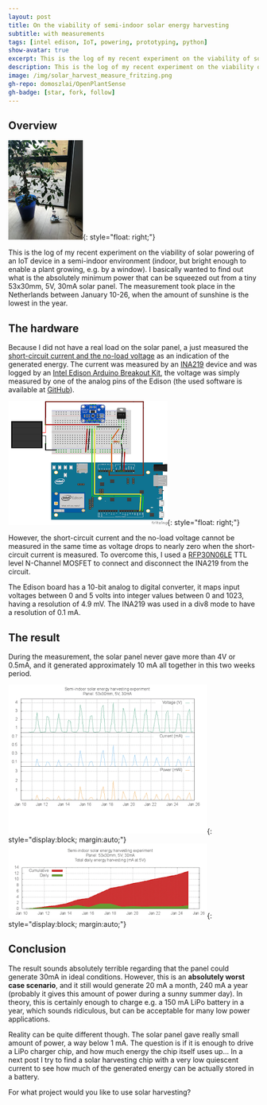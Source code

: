 ```yaml
---
layout: post
title: On the viability of semi-indoor solar energy harvesting
subtitle: with measurements
tags: [intel edison, IoT, powering, prototyping, python]
show-avatar: true
excerpt: This is the log of my recent experiment on the viability of solar powering of an IoT device in a semi-indoor environment (indoor, but bright enough to enable a plant growing, e.g. by a window).
description: This is the log of my recent experiment on the viability of solar powering of an IoT device in a semi-indoor environment (indoor, but bright enough to enable a plant growing, e.g. by a window).
image: /img/solar_harvest_measure_fritzing.png
gh-repo: domoszlai/OpenPlantSense
gh-badge: [star, fork, follow] 
---
```


## Overview

![Solar harvest measurement by the window](/img/solar_harvest_measurement_location.jpg){: style="float: right;"}

This is the log of my recent experiment on the viability of solar powering of an IoT device in a semi-indoor environment (indoor, but bright enough to enable a plant growing, e.g. by a window). I basically wanted to find out what is the absolutely minimum power that can be squeezed out from a tiny 53x30mm, 5V, 30mA solar panel. The measurement took place in the Netherlands between January 10-26, when the amount of sunshine is the lowest in the year.

## The hardware

Because I did not have a real load on the solar panel, a just measured the [short-circuit current and the no-load voltage](https://en.wikipedia.org/wiki/Theory_of_solar_cells#Open-circuit_voltage_and_short-circuit_current) as an indication of the generated energy. The current was measured by an [INA219](https://learn.adafruit.com/adafruit-ina219-current-sensor-breakout/overview) device and was logged by an [Intel Edison Arduino Breakout Kit](https://www.sparkfun.com/products/13097), the voltage was simply measured by one of the analog pins of the Edison (the used software is available at [GitHub](https://github.com/domoszlai/OpenPlantSense/tree/master/experiment/solar-harvest)).

![Solar harvest measurement equipment Fritzing diagram](/img/solar_harvest_measure_fritzing.png){: style="float: right;"}

However,  the short-circuit current and the no-load voltage cannot be measured in the same time as voltage drops to nearly zero when the short-circuit current is measured. To overcome this, I used a [RFP30N06LE](https://www.sparkfun.com/datasheets/Components/General/RFP30N06LE.pdf) TTL level N-Channel MOSFET to connect and disconnect the INA219 from the circuit.

The Edison board has a 10-bit analog to digital converter, it maps input voltages between 0 and 5 volts into integer values between 0 and 1023, having a resolution of 4.9 mV. The INA219 was used in a div8 mode to have a resolution of 0.1 mA.

## The result

During the measurement, the solar panel never gave more than 4V or 0.5mA, and it generated approximately 10 mA all together in this two weeks period.

![Solar harvest measurement result](/img/solar_harvest_measurement_result.png){: style="display:block; margin:auto;"}
![Solar harvest measurement daily result](/img/solar_harvest_measurement_result_daily.png){: style="display:block; margin:auto;"}

## Conclusion

The result sounds absolutely terrible regarding that the panel could generate 30mA in ideal conditions. However, this is an **absolutely worst case scenario**, and it still would generate 20 mA a month, 240 mA a year (probably it gives this amount of power during a sunny summer day). In theory, this is certainly enough to charge e.g. a 150 mA LiPo battery in a year, which sounds ridiculous, but can be acceptable for many low power applications.

Reality can be quite different though. The solar panel gave really small amount of power, a way below 1 mA. The question is if it is enough to drive a LiPo charger chip, and how much energy the chip itself uses up... In a next post I try to find a solar harvesting chip with a very low quiescent current to see how much of the generated energy can be actually stored in a battery.

For what project would you like to use solar harvesting?






